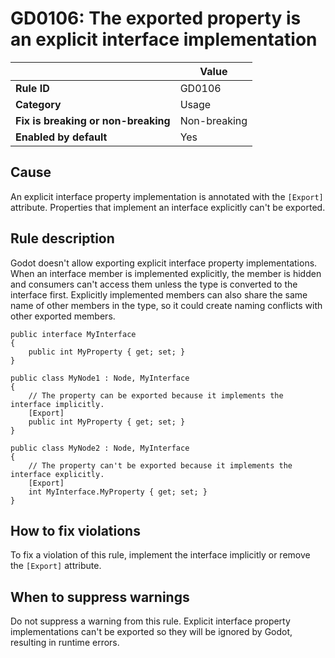 # GD0106: The exported property is an explicit interface implementation

<table>
<thead>
<tr>
<th></th>
<th>Value</th>
</tr>
</thead>
<tbody>
<tr>
<td><strong>Rule ID</strong></td>
<td>GD0106</td>
</tr>
<tr>
<td><strong>Category</strong></td>
<td>Usage</td>
</tr>
<tr>
<td><strong>Fix is breaking or non-breaking</strong></td>
<td>Non-breaking</td>
</tr>
<tr>
<td><strong>Enabled by default</strong></td>
<td>Yes</td>
</tr>
</tbody>
</table>

## Cause

An explicit interface property implementation is annotated with the
`[Export]` attribute. Properties that implement an interface explicitly
can't be exported.

## Rule description

Godot doesn't allow exporting explicit interface property
implementations. When an interface member is implemented explicitly, the
member is hidden and consumers can't access them unless the type is
converted to the interface first. Explicitly implemented members can
also share the same name of other members in the type, so it could
create naming conflicts with other exported members.

    public interface MyInterface
    {
        public int MyProperty { get; set; }
    }

    public class MyNode1 : Node, MyInterface
    {
        // The property can be exported because it implements the interface implicitly.
        [Export]
        public int MyProperty { get; set; }
    }

    public class MyNode2 : Node, MyInterface
    {
        // The property can't be exported because it implements the interface explicitly.
        [Export]
        int MyInterface.MyProperty { get; set; }
    }

## How to fix violations

To fix a violation of this rule, implement the interface implicitly or
remove the `[Export]` attribute.

## When to suppress warnings

Do not suppress a warning from this rule. Explicit interface property
implementations can't be exported so they will be ignored by Godot,
resulting in runtime errors.
